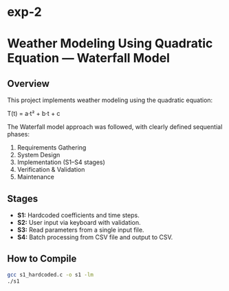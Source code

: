 # exp-2
# Weather Modeling Using Quadratic Equation — Waterfall Model

## Overview
This project implements weather modeling using the quadratic equation:

T(t) = a·t² + b·t + c

The Waterfall model approach was followed, with clearly defined sequential phases:
1. Requirements Gathering
2. System Design
3. Implementation (S1–S4 stages)
4. Verification & Validation
5. Maintenance

## Stages
- **S1:** Hardcoded coefficients and time steps.
- **S2:** User input via keyboard with validation.
- **S3:** Read parameters from a single input file.
- **S4:** Batch processing from CSV file and output to CSV.

## How to Compile
```bash
gcc s1_hardcoded.c -o s1 -lm
./s1

